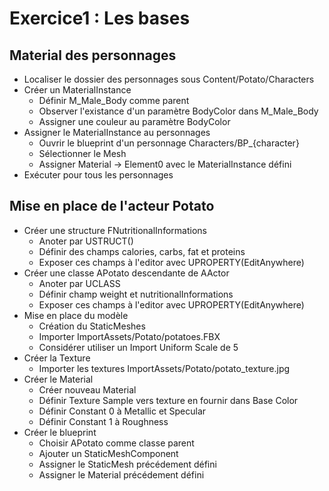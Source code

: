 # Exercice1 : Les bases

## Material des personnages
* Localiser le dossier des personnages sous Content/Potato/Characters
* Créer un MaterialInstance
  * Définir M_Male_Body comme parent
  * Observer l'existance d'un paramètre BodyColor dans M_Male_Body
  * Assigner une couleur au paramètre BodyColor
* Assigner le MaterialInstance au personnages
  * Ouvrir le blueprint d'un personnage Characters/BP_{character}
  * Sélectionner le Mesh
  * Assigner Material -> Element0 avec le MaterialInstance défini
* Exécuter pour tous les personnages

## Mise en place de l'acteur Potato
* Créer une structure FNutritionalInformations
  * Anoter par USTRUCT()
  * Définir des champs calories, carbs, fat et proteins
  * Exposer ces champs à l'editor avec UPROPERTY(EditAnywhere)
* Créer une classe APotato descendante de AActor
  * Anoter par UCLASS
  * Définir champ weight et nutritionalInformations
  * Exposer ces champs à l'editor avec UPROPERTY(EditAnywhere)
* Mise en place du modèle
  * Création du StaticMeshes
  * Importer ImportAssets/Potato/potatoes.FBX
  * Considérer utiliser un Import Uniform Scale de 5
* Créer la Texture
  * Importer les textures ImportAssets/Potato/potato_texture.jpg
* Créer le Material
  * Créer nouveau Material 
  * Définir Texture Sample vers texture en fournir dans Base Color
  * Définir Constant 0 à Metallic et Specular
  * Définir Constant 1 à Roughness
* Créer le blueprint
  * Choisir APotato comme classe parent
  * Ajouter un StaticMeshComponent
  * Assigner le StaticMesh précédement défini
  * Assigner le Material précédement défini 
